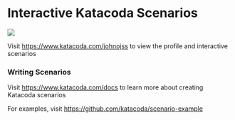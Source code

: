 # Interactive Katacoda Scenarios

[![](http://shields.katacoda.com/katacoda/johnojss/count.svg)](https://www.katacoda.com/johnojss "Get your profile on Katacoda.com")

Visit https://www.katacoda.com/johnojss to view the profile and interactive scenarios

### Writing Scenarios
Visit https://www.katacoda.com/docs to learn more about creating Katacoda scenarios

For examples, visit https://github.com/katacoda/scenario-example
